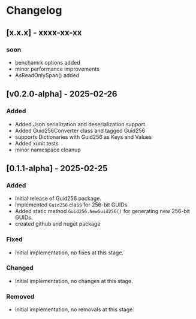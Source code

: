 ﻿# Changelog

## [x.x.x] - xxxx-xx-xx
### soon

- benchamrk options added
- minor performance improvements
- AsReadOnlySpan<byte>() added

## [v0.2.0-alpha] - 2025-02-26
### Added

- Added Json serialization and deserialization support.
- Added Guid256Converter class and tagged Guid256
- supports Dictionaries with Guid256 as Keys and Values
- Added xunit tests
- minor namespace cleanup


## [0.1.1-alpha] - 2025-02-25
### Added
- Initial release of Guid256 package.
- Implemented `Guid256` class for 256-bit GUIDs.
- Added static method `Guid256.NewGuid256()` for generating new 256-bit GUIDs.
- created github and nuget package

### Fixed
- Initial implementation, no fixes at this stage.

### Changed
- Initial implementation, no changes at this stage.

### Removed
- Initial implementation, no removals at this stage.
